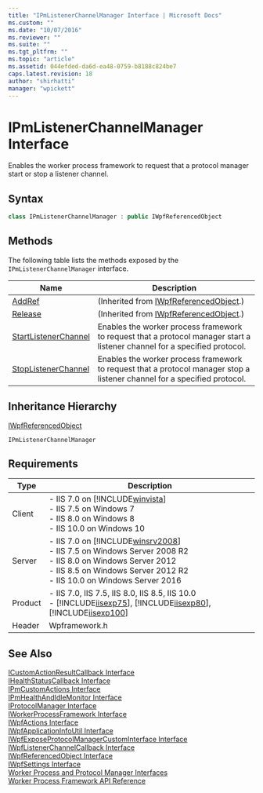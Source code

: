 ```yaml
---
title: "IPmListenerChannelManager Interface | Microsoft Docs"
ms.custom: ""
ms.date: "10/07/2016"
ms.reviewer: ""
ms.suite: ""
ms.tgt_pltfrm: ""
ms.topic: "article"
ms.assetid: 044efded-da6d-ea48-0759-b8188c824be7
caps.latest.revision: 18
author: "shirhatti"
manager: "wpickett"
---
```

# IPmListenerChannelManager Interface
Enables the worker process framework to request that a protocol manager start or stop a listener channel.  
  
## Syntax  
  
```cpp  
class IPmListenerChannelManager : public IWpfReferencedObject  
```  
  
## Methods  
 The following table lists the methods exposed by the `IPmListenerChannelManager` interface.  
  
|Name|Description|  
|----------|-----------------|  
|[AddRef](../../web-development-reference\webdev-native-api-reference/iwpfreferencedobject-addref-method.md)|(Inherited from [IWpfReferencedObject](../../web-development-reference\webdev-native-api-reference/iwpfreferencedobject-interface.md).)|  
|[Release](../../web-development-reference\webdev-native-api-reference/iwpfreferencedobject-release-method.md)|(Inherited from [IWpfReferencedObject](../../web-development-reference\webdev-native-api-reference/iwpfreferencedobject-interface.md).)|  
|[StartListenerChannel](../../web-development-reference\webdev-native-api-reference/ipmlistenerchannelmanager-startlistenerchannel-method.md)|Enables the worker process framework to request that a protocol manager start a listener channel for a specified protocol.|  
|[StopListenerChannel](../../web-development-reference\webdev-native-api-reference/ipmlistenerchannelmanager-stoplistenerchannel-method.md)|Enables the worker process framework to request that a protocol manager stop a listener channel for a specified protocol.|  
  
## Inheritance Hierarchy  
 [IWpfReferencedObject](../../web-development-reference\webdev-native-api-reference/iwpfreferencedobject-interface.md)  
  
 `IPmListenerChannelManager`  
  
## Requirements  
  
|Type|Description|  
|----------|-----------------|  
|Client|-   IIS 7.0 on [!INCLUDE[winvista](../../wmi-provider/includes/winvista-md.md)]<br />-   IIS 7.5 on Windows 7<br />-   IIS 8.0 on Windows 8<br />-   IIS 10.0 on Windows 10|  
|Server|-   IIS 7.0 on [!INCLUDE[winsrv2008](../../wmi-provider/includes/winsrv2008-md.md)]<br />-   IIS 7.5 on Windows Server 2008 R2<br />-   IIS 8.0 on Windows Server 2012<br />-   IIS 8.5 on Windows Server 2012 R2<br />-   IIS 10.0 on Windows Server 2016|  
|Product|-   IIS 7.0, IIS 7.5, IIS 8.0, IIS 8.5, IIS 10.0<br />-   [!INCLUDE[iisexp75](../../web-development-reference/native-code-api-reference/includes/iisexp75-md.md)], [!INCLUDE[iisexp80](../../web-development-reference/native-code-api-reference/includes/iisexp80-md.md)], [!INCLUDE[iisexp100](../../web-development-reference/native-code-api-reference/includes/iisexp100-md.md)]|  
|Header|Wpframework.h|  
  
## See Also  
 [ICustomActionResultCallback Interface](../../web-development-reference\webdev-native-api-reference/icustomactionresultcallback-interface.md)   
 [IHealthStatusCallback Interface](../../web-development-reference\webdev-native-api-reference/ihealthstatuscallback-interface.md)   
 [IPmCustomActions Interface](../../web-development-reference\webdev-native-api-reference/ipmcustomactions-interface.md)   
 [IPmHealthAndIdleMonitor Interface](../../web-development-reference\webdev-native-api-reference/ipmhealthandidlemonitor-interface.md)   
 [IProtocolManager Interface](../../web-development-reference\webdev-native-api-reference/iprotocolmanager-interface.md)   
 [IWorkerProcessFramework Interface](../../web-development-reference\webdev-native-api-reference/iworkerprocessframework-interface.md)   
 [IWpfActions Interface](../../web-development-reference\webdev-native-api-reference/iwpfactions-interface.md)   
 [IWpfApplicationInfoUtil Interface](../../web-development-reference\webdev-native-api-reference/iwpfapplicationinfoutil-interface.md)   
 [IWpfExposeProtocolManagerCustomInterface Interface](../../web-development-reference\webdev-native-api-reference/iwpfexposeprotocolmanagercustominterface-interface.md)   
 [IWpfListenerChannelCallback Interface](../../web-development-reference\webdev-native-api-reference/iwpflistenerchannelcallback-interface.md)   
 [IWpfReferencedObject Interface](../../web-development-reference\webdev-native-api-reference/iwpfreferencedobject-interface.md)   
 [IWpfSettings Interface](../../web-development-reference\webdev-native-api-reference/iwpfsettings-interface.md)   
 [Worker Process and Protocol Manager Interfaces](../../web-development-reference\webdev-native-api-reference/worker-process-and-protocol-manager-interfaces.md)   
 [Worker Process Framework API Reference](../../web-development-reference\webdev-native-api-reference/worker-process-framework-api-reference.md)